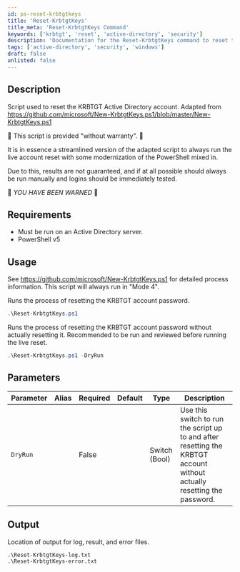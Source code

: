 ```yaml
---
id: ps-reset-krbtgtkeys
title: 'Reset-KrbtgtKeys'
title_meta: 'Reset-KrbtgtKeys Command'
keywords: ['krbtgt', 'reset', 'active-directory', 'security']
description: 'Documentation for the Reset-KrbtgtKeys command to reset the KRBTGT Active Directory account password.'
tags: ['active-directory', 'security', 'windows']
draft: false
unlisted: false
---
```


## Description
Script used to reset the KRBTGT Active Directory account. Adapted from https://github.com/microsoft/New-KrbtgtKeys.ps1/blob/master/New-KrbtgtKeys.ps1

🚨 This script is provided "without warranty". 🚨

It is in essence a streamlined version of the adapted script to always run the live account reset with some modernization of the PowerShell mixed in.

Due to this, results are not guaranteed, and if at all possible should always be run manually and logins should be immediately tested.

🚨 *YOU HAVE BEEN WARNED* 🚨

## Requirements
- Must be run on an Active Directory server.
- PowerShell v5

## Usage
See https://github.com/microsoft/New-KrbtgtKeys.ps1 for detailed process information. This script will always run in "Mode 4".


Runs the process of resetting the KRBTGT account password.

```powershell
.\Reset-KrbtgtKeys.ps1
```

Runs the process of resetting the KRBTGT account password without actually resetting it. Recommended to be run and reviewed before running the live reset.

```powershell
.\Reset-KrbtgtKeys.ps1 -DryRun
```

## Parameters
| Parameter         | Alias | Required  | Default   | Type          | Description                               |
| ----------------- | ----- | --------- | --------- | ---------     | ----------------------------------------- |
| `DryRun`          |       | False     |           | Switch (Bool) | Use this switch to run the script up to and after resetting the KRBTGT account without actually resetting the password. |


## Output
Location of output for log, result, and error files.

    .\Reset-KrbtgtKeys-log.txt
    .\Reset-KrbtgtKeys-error.txt




